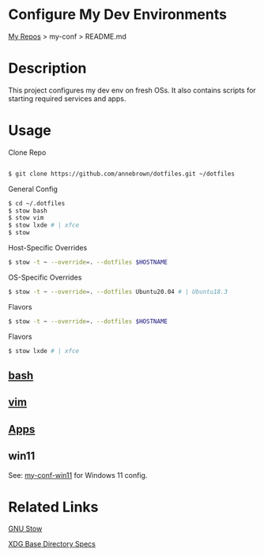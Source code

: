 # Configure My Dev Environments

  [My Repos](https://github.com/annebrown/?tab=repositories) > my-conf >  README.md    

# Description

This project configures my dev env on fresh OSs.  It also contains scripts for starting required services and apps.    

# Usage

Clone Repo

```bash

$ git clone https://github.com/annebrown/dotfiles.git ~/dotfiles

```

General Config

```bash
$ cd ~/.dotfiles
$ stow bash
$ stow vim
$ stow lxde # | xfce
$ stow 
```

Host-Specific Overrides

```bash
$ stow -t ~ --override=. --dotfiles $HOSTNAME
```

OS-Specific Overrides

```bash
$ stow -t ~ --override=. --dotfiles Ubuntu20.04 # | Ubuntu18.3
```

Flavors



```bash
$ stow -t ~ --override=. --dotfiles $HOSTNAME
```

Flavors

```bash
$ stow lxde # | xfce 
```



## [bash](bash/README.md)

## [vim](vim/README.md)

## [Apps](apps/README.md)

## win11

See: [my-conf-win11](https://github.com/annebrown/my-conf-win11) for Windows 11 config.

# Related Links



[GNU Stow](https://www.gnu.org/software/stow/)

 [XDG Base Directory Specs](https://specifications.freedesktop.org/basedir-spec/basedir-spec-0.8.html)